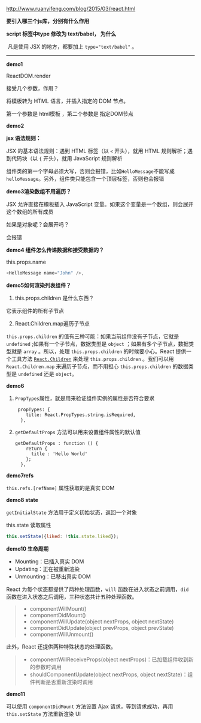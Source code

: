 http://www.ruanyifeng.com/blog/2015/03/react.html



**要引入哪三个js库，分别有什么作用**

**script 标签中type 修改为 text/babel， 为什么**

​	凡是使用 JSX 的地方，都要加上 `type="text/babel"` 。

------

**demo1**

ReactDOM.render

接受几个参数，作用？

将模板转为 HTML 语言，并插入指定的 DOM 节点。

第一个参数是 html模板 ，第二个参数是 指定DOM节点



**demo2**

**jsx 语法规则：**

 JSX 的基本语法规则：遇到 HTML 标签（以 `<` 开头），就用 HTML 规则解析；遇到代码块（以 `{` 开头），就用 JavaScript 规则解析

组件类的第一个字母必须大写，否则会报错，比如`HelloMessage`不能写成`helloMessage`。另外，组件类只能包含一个顶层标签，否则也会报错



**demo3渲染数组不用遍历？**

JSX 允许直接在模板插入 JavaScript 变量。如果这个变量是一个数组，则会展开这个数组的所有成员

如果是对象呢？会展开吗？

会报错



**demo4 组件怎么传递数据和接受数据的？**

this.props.name

```javascript
<HelloMessage name="John" />,
```



**demo5如何渲染列表组件？**

1. this.props.children 是什么东西？

它表示组件的所有子节点



2. React.Children.map遍历子节点 

 `this.props.children` 的值有三种可能：如果当前组件没有子节点，它就是 `undefined` ;如果有一个子节点，数据类型是 `object` ；如果有多个子节点，数据类型就是 `array` 。所以，处理 `this.props.children` 的时候要小心。React 提供一个工具方法 [`React.Children`](https://facebook.github.io/react/docs/top-level-api.html#react.children) 来处理 `this.props.children` 。我们可以用 `React.Children.map` 来遍历子节点，而不用担心 `this.props.children` 的数据类型是 `undefined` 还是 `object`。



**demo6**

1. `PropTypes`属性，就是用来验证组件实例的属性是否符合要求

   ```react
    propTypes: {
       title: React.PropTypes.string.isRequired,
     },
   ```

   

2. `getDefaultProps` 方法可以用来设置组件属性的默认值

   ```
   getDefaultProps : function () {
       return {
         title : 'Hello World'
       };
     },
   ```

   

**demo7refs**

`this.refs.[refName]` 属性获取的是真实 DOM 



**demo8  state**

`getInitialState` 方法用于定义初始状态，返回一个对象

this.state 读取属性

```javascript
this.setState({liked: !this.state.liked});
```



**demo10 生命周期**

- Mounting：已插入真实 DOM
- Updating：正在被重新渲染
- Unmounting：已移出真实 DOM

React 为每个状态都提供了两种处理函数，`will` 函数在进入状态之前调用，`did` 函数在进入状态之后调用，三种状态共计五种处理函数。

> - componentWillMount()
> - componentDidMount()
> - componentWillUpdate(object nextProps, object nextState)
> - componentDidUpdate(object prevProps, object prevState)
> - componentWillUnmount()

此外，React 还提供两种特殊状态的处理函数。

> - componentWillReceiveProps(object nextProps)：已加载组件收到新的参数时调用
> - shouldComponentUpdate(object nextProps, object nextState)：组件判断是否重新渲染时调用





**demo11**

可以使用 `componentDidMount` 方法设置 Ajax 请求，等到请求成功，再用 `this.setState` 方法重新渲染 UI 